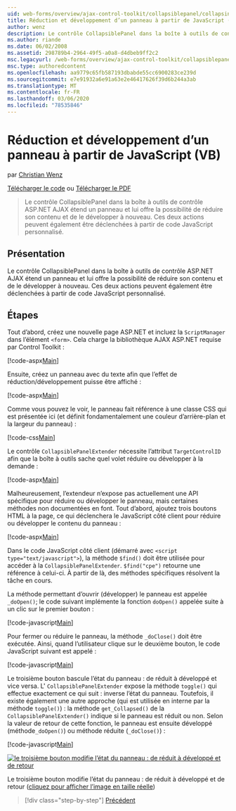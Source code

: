 ```yaml
---
uid: web-forms/overview/ajax-control-toolkit/collapsiblepanel/collapsing-and-expanding-a-panel-from-javascript-vb
title: Réduction et développement d’un panneau à partir de JavaScript (VB) | Microsoft Docs
author: wenz
description: Le contrôle CollapsiblePanel dans la boîte à outils de contrôle ASP.NET AJAX étend un panneau et lui offre la possibilité de réduire son contenu et de le développer...
ms.author: riande
ms.date: 06/02/2008
ms.assetid: 298789b4-2964-49f5-a0a8-d4dbeb9ff2c2
msc.legacyurl: /web-forms/overview/ajax-control-toolkit/collapsiblepanel/collapsing-and-expanding-a-panel-from-javascript-vb
msc.type: authoredcontent
ms.openlocfilehash: aa9779c65fb587193dbabde55cc6900283ce239d
ms.sourcegitcommit: e7e91932a6e91a63e2e46417626f39d6b244a3ab
ms.translationtype: MT
ms.contentlocale: fr-FR
ms.lasthandoff: 03/06/2020
ms.locfileid: "78535846"
---
```

# <a name="collapsing-and-expanding-a-panel-from-javascript-vb"></a>Réduction et développement d’un panneau à partir de JavaScript (VB)

par [Christian Wenz](https://github.com/wenz)

[Télécharger le code](https://download.microsoft.com/download/8/a/a/8aab3c3e-de6f-463f-805c-5fda567eef6e/CollapsiblePanel1.vb.zip) ou [Télécharger le PDF](https://download.microsoft.com/download/b/6/a/b6ae89ee-df69-4c87-9bfb-ad1eb2b23373/collapsiblepanel1VB.pdf)

> Le contrôle CollapsiblePanel dans la boîte à outils de contrôle ASP.NET AJAX étend un panneau et lui offre la possibilité de réduire son contenu et de le développer à nouveau. Ces deux actions peuvent également être déclenchées à partir de code JavaScript personnalisé.

## <a name="overview"></a>Présentation

Le contrôle CollapsiblePanel dans la boîte à outils de contrôle ASP.NET AJAX étend un panneau et lui offre la possibilité de réduire son contenu et de le développer à nouveau. Ces deux actions peuvent également être déclenchées à partir de code JavaScript personnalisé.

## <a name="steps"></a>Étapes

Tout d’abord, créez une nouvelle page ASP.NET et incluez la `ScriptManager` dans l’élément `<form>`. Cela charge la bibliothèque AJAX ASP.NET requise par Control Toolkit :

[!code-aspx[Main](collapsing-and-expanding-a-panel-from-javascript-vb/samples/sample1.aspx)]

Ensuite, créez un panneau avec du texte afin que l’effet de réduction/développement puisse être affiché :

[!code-aspx[Main](collapsing-and-expanding-a-panel-from-javascript-vb/samples/sample2.aspx)]

Comme vous pouvez le voir, le panneau fait référence à une classe CSS qui est présentée ici (et définit fondamentalement une couleur d’arrière-plan et la largeur du panneau) :

[!code-css[Main](collapsing-and-expanding-a-panel-from-javascript-vb/samples/sample3.css)]

Le contrôle `CollapsiblePanelExtender` nécessite l’attribut `TargetControlID` afin que la boîte à outils sache quel volet réduire ou développer à la demande :

[!code-aspx[Main](collapsing-and-expanding-a-panel-from-javascript-vb/samples/sample4.aspx)]

Malheureusement, l’extendeur n’expose pas actuellement une API spécifique pour réduire ou développer le panneau, mais certaines méthodes non documentées en font. Tout d’abord, ajoutez trois boutons HTML à la page, ce qui déclenchera le JavaScript côté client pour réduire ou développer le contenu du panneau :

[!code-aspx[Main](collapsing-and-expanding-a-panel-from-javascript-vb/samples/sample5.aspx)]

Dans le code JavaScript côté client (démarré avec `<script type="text/javascript">`), la méthode `$find()` doit être utilisée pour accéder à la `CollapsiblePanelExtender`. `$find("cpe")` retourne une référence à celui-ci. À partir de là, des méthodes spécifiques résolvent la tâche en cours.

La méthode permettant d’ouvrir (développer) le panneau est appelée `_doOpen()`; le code suivant implémente la fonction `doOpen()` appelée suite à un clic sur le premier bouton :

[!code-javascript[Main](collapsing-and-expanding-a-panel-from-javascript-vb/samples/sample6.js)]

Pour fermer ou réduire le panneau, la méthode `_doClose()` doit être exécutée. Ainsi, quand l’utilisateur clique sur le deuxième bouton, le code JavaScript suivant est appelé :

[!code-javascript[Main](collapsing-and-expanding-a-panel-from-javascript-vb/samples/sample7.js)]

Le troisième bouton bascule l’état du panneau : de réduit à développé et vice versa. L' `CollapsiblePanelExtender` expose la méthode `toggle()` qui effectue exactement ce qui suit : inverse l’état du panneau. Toutefois, il existe également une autre approche (qui est utilisée en interne par la méthode `toggle()`) : la méthode `get_Collapsed()` de la `CollapsiblePanelExtender()` indique si le panneau est réduit ou non. Selon la valeur de retour de cette fonction, le panneau est ensuite développé (méthode`_doOpen()`) ou méthode réduite (`_doClose()`) :

[!code-javascript[Main](collapsing-and-expanding-a-panel-from-javascript-vb/samples/sample8.js)]

[![le troisième bouton modifie l’état du panneau : de réduit à développé et de retour](collapsing-and-expanding-a-panel-from-javascript-vb/_static/image2.png)](collapsing-and-expanding-a-panel-from-javascript-vb/_static/image1.png)

Le troisième bouton modifie l’état du panneau : de réduit à développé et de retour ([cliquez pour afficher l’image en taille réelle](collapsing-and-expanding-a-panel-from-javascript-vb/_static/image3.png))

> [!div class="step-by-step"]
> [Précédent](collapsing-and-expanding-a-panel-from-javascript-cs.md)
